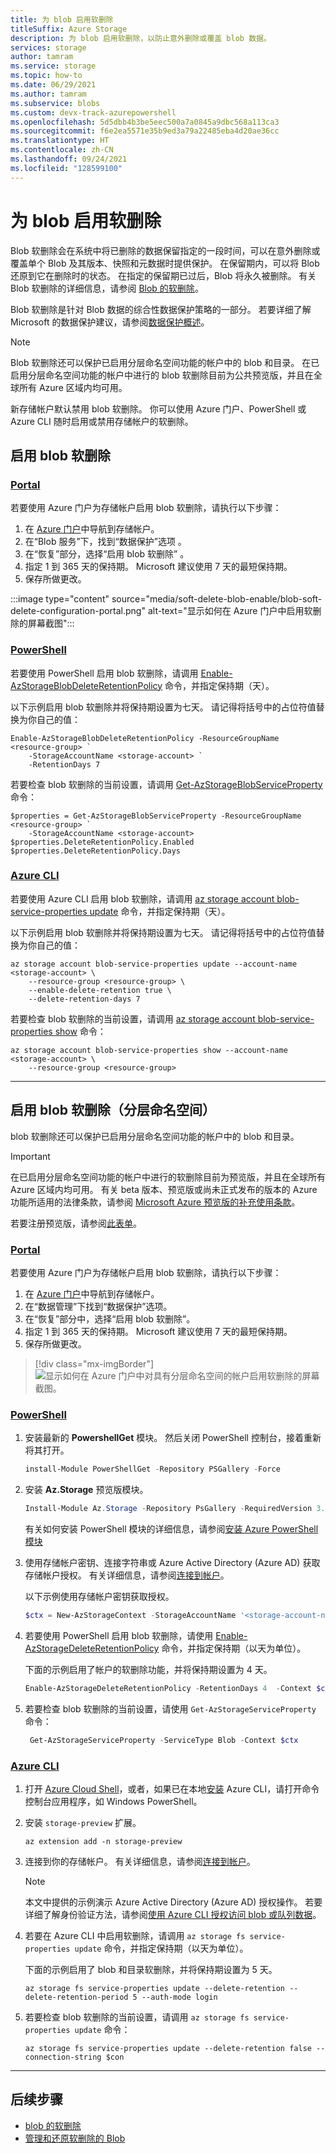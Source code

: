 ```yaml
---
title: 为 blob 启用软删除
titleSuffix: Azure Storage
description: 为 blob 启用软删除，以防止意外删除或覆盖 blob 数据。
services: storage
author: tamram
ms.service: storage
ms.topic: how-to
ms.date: 06/29/2021
ms.author: tamram
ms.subservice: blobs
ms.custom: devx-track-azurepowershell
ms.openlocfilehash: 5d5dbb4b3be5eec500a7a0845a9dbc568a113ca3
ms.sourcegitcommit: f6e2ea5571e35b9ed3a79a22485eba4d20ae36cc
ms.translationtype: HT
ms.contentlocale: zh-CN
ms.lasthandoff: 09/24/2021
ms.locfileid: "128599100"
---
```

# <a name="enable-soft-delete-for-blobs"></a>为 blob 启用软删除

Blob 软删除会在系统中将已删除的数据保留指定的一段时间，可以在意外删除或覆盖单个 Blob 及其版本、快照和元数据时提供保护。 在保留期内，可以将 Blob 还原到它在删除时的状态。 在指定的保留期已过后，Blob 将永久被删除。 有关 Blob 软删除的详细信息，请参阅 [Blob 的软删除](soft-delete-blob-overview.md)。

Blob 软删除是针对 Blob 数据的综合性数据保护策略的一部分。 若要详细了解 Microsoft 的数据保护建议，请参阅[数据保护概述](data-protection-overview.md)。

> [!NOTE]
> Blob 软删除还可以保护已启用分层命名空间功能的帐户中的 blob 和目录。 在已启用分层命名空间功能的帐户中进行的 blob 软删除目前为公共预览版，并且在全球所有 Azure 区域内均可用。

新存储帐户默认禁用 blob 软删除。 你可以使用 Azure 门户、PowerShell 或 Azure CLI 随时启用或禁用存储帐户的软删除。

## <a name="enable-blob-soft-delete"></a>启用 blob 软删除

### <a name="portal"></a>[Portal](#tab/azure-portal)

若要使用 Azure 门户为存储帐户启用 blob 软删除，请执行以下步骤：

1. 在 [Azure 门户](https://portal.azure.com/)中导航到存储帐户。
1. 在“Blob 服务”下，找到“数据保护”选项 。
1. 在“恢复”部分，选择“启用 blob 软删除” 。
1. 指定 1 到 365 天的保持期。 Microsoft 建议使用 7 天的最短保持期。
1. 保存所做更改。

:::image type="content" source="media/soft-delete-blob-enable/blob-soft-delete-configuration-portal.png" alt-text="显示如何在 Azure 门户中启用软删除的屏幕截图":::

### <a name="powershell"></a>[PowerShell](#tab/azure-powershell)

若要使用 PowerShell 启用 blob 软删除，请调用 [Enable-AzStorageBlobDeleteRetentionPolicy](/powershell/module/az.storage/enable-azstorageblobdeleteretentionpolicy) 命令，并指定保持期（天）。

以下示例启用 blob 软删除并将保持期设置为七天。 请记得将括号中的占位符值替换为你自己的值：

```azurepowershell
Enable-AzStorageBlobDeleteRetentionPolicy -ResourceGroupName <resource-group> `
    -StorageAccountName <storage-account> `
    -RetentionDays 7
```

若要检查 blob 软删除的当前设置，请调用 [Get-AzStorageBlobServiceProperty](/powershell/module/az.storage/get-azstorageblobserviceproperty) 命令：

```azurepowershell
$properties = Get-AzStorageBlobServiceProperty -ResourceGroupName <resource-group> `
    -StorageAccountName <storage-account>
$properties.DeleteRetentionPolicy.Enabled
$properties.DeleteRetentionPolicy.Days
```

### <a name="azure-cli"></a>[Azure CLI](#tab/azure-CLI)

若要使用 Azure CLI 启用 blob 软删除，请调用 [az storage account blob-service-properties update](/cli/azure/storage/account/blob-service-properties#az_storage_account_blob_service_properties_update) 命令，并指定保持期（天）。

以下示例启用 blob 软删除并将保持期设置为七天。 请记得将括号中的占位符值替换为你自己的值：

```azurecli-interactive
az storage account blob-service-properties update --account-name <storage-account> \
    --resource-group <resource-group> \
    --enable-delete-retention true \
    --delete-retention-days 7
```

若要检查 blob 软删除的当前设置，请调用 [az storage account blob-service-properties show](/cli/azure/storage/account/blob-service-properties#az_storage_account_blob_service_properties_show) 命令：

```azurecli-interactive
az storage account blob-service-properties show --account-name <storage-account> \
    --resource-group <resource-group>
```

---

## <a name="enable-blob-soft-delete-hierarchical-namespace"></a>启用 blob 软删除（分层命名空间）

blob 软删除还可以保护已启用分层命名空间功能的帐户中的 blob 和目录。

> [!IMPORTANT]
> 在已启用分层命名空间功能的帐户中进行的软删除目前为预览版，并且在全球所有 Azure 区域内均可用。
> 有关 beta 版本、预览版或尚未正式发布的版本的 Azure 功能所适用的法律条款，请参阅 [Microsoft Azure 预览版的补充使用条款](https://azure.microsoft.com/support/legal/preview-supplemental-terms/)。
>
>
> 若要注册预览版，请参阅[此表单](https://forms.office.com/Pages/ResponsePage.aspx?id=v4j5cvGGr0GRqy180BHbR4mEEwKhLjlBjU3ziDwLH-pUOVRVOUpDRUtHVUtDUUtMVTZUR0tUMjZWNy4u)。

<a id="enable-blob-soft-delete-hierarchical-namespace"></a>

### <a name="portal"></a>[Portal](#tab/azure-portal)

若要使用 Azure 门户为存储帐户启用 blob 软删除，请执行以下步骤：

1. 在 [Azure 门户](https://portal.azure.com/)中导航到存储帐户。
1. 在“数据管理”下找到“数据保护”选项。
1. 在“恢复”部分中，选择“启用 blob 软删除”。
1. 指定 1 到 365 天的保持期。 Microsoft 建议使用 7 天的最短保持期。
1. 保存所做更改。

> [!div class="mx-imgBorder"]
> ![显示如何在 Azure 门户中对具有分层命名空间的帐户启用软删除的屏幕截图。](./media/soft-delete-blob-enable/blob-soft-delete-configuration-portal-hierarchical-namespace.png)

### <a name="powershell"></a>[PowerShell](#tab/azure-powershell)

1. 安装最新的 **PowershellGet** 模块。 然后关闭 PowerShell 控制台，接着重新将其打开。

    ```powershell
    install-Module PowerShellGet -Repository PSGallery -Force
    ```

2. 安装 **Az.Storage** 预览版模块。

    ```powershell
    Install-Module Az.Storage -Repository PsGallery -RequiredVersion 3.7.1-preview -AllowClobber -AllowPrerelease -Force
    ```

    有关如何安装 PowerShell 模块的详细信息，请参阅[安装 Azure PowerShell 模块](/powershell/azure/install-az-ps)

3. 使用存储帐户密钥、连接字符串或 Azure Active Directory (Azure AD) 获取存储帐户授权。 有关详细信息，请参阅[连接到帐户](data-lake-storage-directory-file-acl-powershell.md#connect-to-the-account)。

   以下示例使用存储帐户密钥获取授权。

   ```powershell
   $ctx = New-AzStorageContext -StorageAccountName '<storage-account-name>' -StorageAccountKey '<storage-account-key>'
   ```

4. 若要使用 PowerShell 启用 blob 软删除，请使用 [Enable-AzStorageDeleteRetentionPolicy](/powershell/module/az.storage/enable-azstoragedeleteretentionpolicy) 命令，并指定保持期（以天为单位）。

   下面的示例启用了帐户的软删除功能，并将保持期设置为 4 天。

   ```powershell
   Enable-AzStorageDeleteRetentionPolicy -RetentionDays 4  -Context $ctx
   ```

5. 若要检查 blob 软删除的当前设置，请使用 `Get-AzStorageServiceProperty` 命令：

   ```powershell
    Get-AzStorageServiceProperty -ServiceType Blob -Context $ctx
   ```

### <a name="azure-cli"></a>[Azure CLI](#tab/azure-CLI)

1. 打开 [Azure Cloud Shell](../../cloud-shell/overview.md)，或者，如果已在本地[安装](/cli/azure/install-azure-cli) Azure CLI，请打开命令控制台应用程序，如 Windows PowerShell。

2. 安装 `storage-preview` 扩展。

   ```azurecli
   az extension add -n storage-preview
   ```

3. 连接到你的存储帐户。 有关详细信息，请参阅[连接到帐户](data-lake-storage-directory-file-acl-cli.md#connect-to-the-account)。

   > [!NOTE]
   > 本文中提供的示例演示 Azure Active Directory (Azure AD) 授权操作。 若要详细了解身份验证方法，请参阅[使用 Azure CLI 授权访问 blob 或队列数据](./authorize-data-operations-cli.md)。

4. 若要在 Azure CLI 中启用软删除，请调用 `az storage fs service-properties update` 命令，并指定保持期（以天为单位）。

   下面的示例启用了 blob 和目录软删除，并将保持期设置为 5 天。

   ```azurecli
   az storage fs service-properties update --delete-retention --delete-retention-period 5 --auth-mode login
   ```

5. 若要检查 blob 软删除的当前设置，请调用 `az storage fs service-properties update` 命令：

   ```azurecli
   az storage fs service-properties update --delete-retention false --connection-string $con
   ```

---

## <a name="next-steps"></a>后续步骤

- [blob 的软删除](soft-delete-blob-overview.md)
- [管理和还原软删除的 Blob](soft-delete-blob-manage.md)
